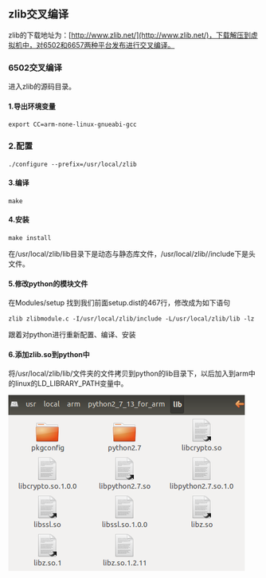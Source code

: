 ## zlib交叉编译

zlib的下载地址为：[http://www.zlib.net/](http://www.zlib.net/)，下载解压到虚拟机中，对6502和6657两种平台发布进行交叉编译。

### 6502交叉编译

进入zlib的源码目录。

#### 1.导出环境变量

```
export CC=arm-none-linux-gnueabi-gcc
```

### 2.配置

```
./configure --prefix=/usr/local/zlib
```

#### 3.编译

```
make
```

#### 4.安装

```
make install
```

在/usr/local/zlib/lib目录下是动态与静态库文件，/usr/local/zlib//include下是头文件。

#### 5.修改python的模块文件

在Modules/setup 找到我们前面setup.dist的467行，修改成为如下语句

```
zlib zlibmodule.c -I/usr/local/zlib/include -L/usr/local/zlib/lib -lz
```

跟着对python进行重新配置、编译、安装

#### 6.添加zlib.so到python中

将/usr/local/zlib/lib/文件夹的文件拷贝到python的lib目录下，以后加入到arm中的linux的LD\_LIBRARY\_PATH变量中。

![](/assets/importzlib.png)


